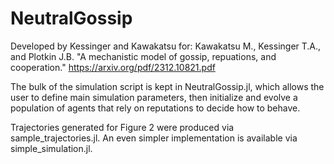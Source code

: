 # NeutralGossip

Developed by Kessinger and Kawakatsu for:
Kawakatsu M., Kessinger T.A., and Plotkin J.B. "A mechanistic model of gossip, repuations, and cooperation."
https://arxiv.org/pdf/2312.10821.pdf

The bulk of the simulation script is kept in NeutralGossip.jl, which allows the user to define main simulation parameters, then initialize and evolve a population of agents that rely on reputations to decide how to behave.

Trajectories generated for Figure 2 were produced via sample_trajectories.jl.
An even simpler implementation is available via simple_simulation.jl.
